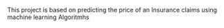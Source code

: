 This project is based on predicting the price of an Insurance claims using machine learning Algoritmhs 
